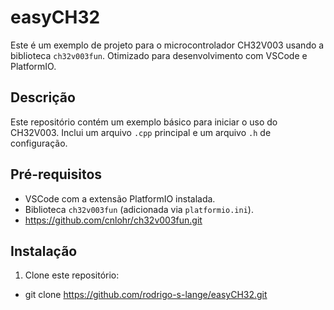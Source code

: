 # easyCH32

Este é um exemplo de projeto para o microcontrolador CH32V003 usando a biblioteca `ch32v003fun`. Otimizado para desenvolvimento com VSCode e PlatformIO.

## Descrição
Este repositório contém um exemplo básico para iniciar o uso do CH32V003. Inclui um arquivo `.cpp` principal e um arquivo `.h` de configuração.

## Pré-requisitos
- VSCode com a extensão PlatformIO instalada.
- Biblioteca `ch32v003fun` (adicionada via `platformio.ini`).
- https://github.com/cnlohr/ch32v003fun.git

## Instalação
1. Clone este repositório:
- git clone https://github.com/rodrigo-s-lange/easyCH32.git


